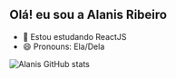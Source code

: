 ## Olá! eu sou a Alanis Ribeiro

- 🌱 Estou estudando ReactJS 
- 😄 Pronouns: Ela/Dela

![Alanis GitHub stats](https://github-readme-stats.vercel.app/api?username=alanisribeiro&show_icons=true&theme=radical)

